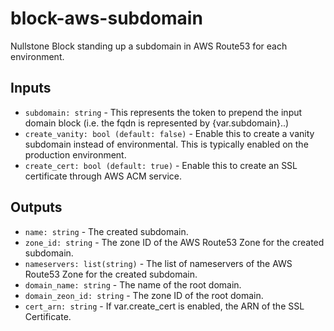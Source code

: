 # block-aws-subdomain

Nullstone Block standing up a subdomain in AWS Route53 for each environment.

## Inputs

- `subdomain: string` - This represents the token to prepend the input domain block (i.e. the fqdn is represented by {var.subdomain}.<domain>.)
- `create_vanity: bool (default: false)` - Enable this to create a vanity subdomain instead of environmental. This is typically enabled on the production environment.
- `create_cert: bool (default: true)` - Enable this to create an SSL certificate through AWS ACM service.

## Outputs

- `name: string` - The created subdomain.
- `zone_id: string` - The zone ID of the AWS Route53 Zone for the created subdomain.
- `nameservers: list(string)` - The list of nameservers of the AWS Route53 Zone for the created subdomain.
- `domain_name: string` - The name of the root domain.
- `domain_zeon_id: string` - The zone ID of the root domain.
- `cert_arn: string` - If var.create_cert is enabled, the ARN of the SSL Certificate.
